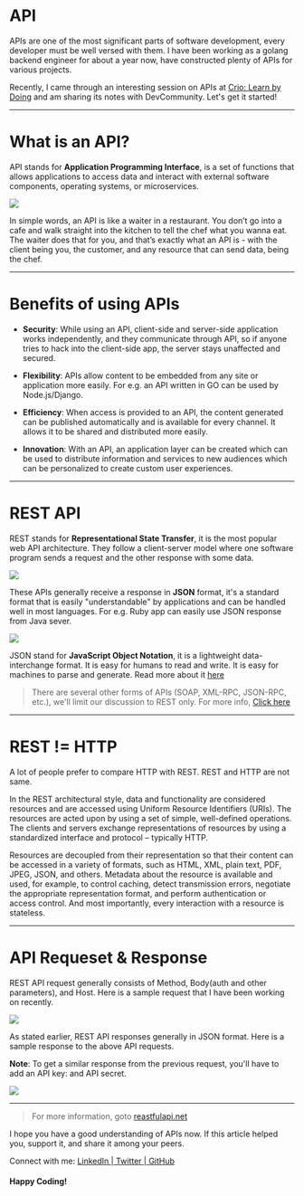 # API

APIs are one of the most significant parts of software development, every developer must be well versed with them. I have been working as a golang backend engineer for about a year now, have constructed plenty of APIs for various projects.

Recently, I came through an interesting session on APIs at <a href="https://www.crio.do/">Crio: Learn by Doing</a> and am sharing its notes with DevCommunity. Let's get it started!

<hr>

# What is an API?

API stands for **Application Programming Interface**, is a set of functions that allows applications to access data and interact with external software components, operating systems, or microservices.

<img src="https://user-images.githubusercontent.com/26124625/104198884-ca1bcf80-544c-11eb-94d1-22548426ad4d.png"></img>

In simple words, an API is like a waiter in a restaurant. You don’t go into a cafe and walk straight into the kitchen to tell the chef what you wanna eat. The waiter does that for you, and that’s exactly what an API is - with the client being you, the customer, and any resource that can send data, being the chef.

<hr>

# Benefits of using APIs

- **Security**: While using an API, client-side and server-side application works independently, and they communicate through API, so if anyone tries to hack into the client-side app, the server stays unaffected and secured.

- **Flexibility**: APIs allow content to be embedded from any site or application more easily. For e.g. an API written in GO can be used by Node.js/Django.

- **Efficiency**: When access is provided to an API, the content generated can be published automatically and is available for every channel. It allows it to be shared and distributed more easily.

- **Innovation**: With an API, an application layer can be created which can be used to distribute information and services to new audiences which can be personalized to create custom user experiences.

<hr>

# REST API

REST stands for **Representational State Transfer**, it is the most popular web API architecture. They follow a client-server model where one software program sends a request and the other response with some data.

<img src="https://user-images.githubusercontent.com/26124625/104197485-16fea680-544b-11eb-8aaa-d2bd74bf207a.png"> </img>

These APIs generally receive a response in **JSON** format, it's a standard format that is easily "understandable" by applications and can be handled well in most languages. For e.g. Ruby app can easily use JSON response from Java sever.

<img src="https://user-images.githubusercontent.com/26124625/104204412-431e2580-5453-11eb-9827-29a65aa6ff82.png"></img>

JSON stand for **JavaScript Object Notation**, it is a lightweight data-interchange format. It is easy for humans to read and write. It is easy for machines to parse and generate. Read more about it <a href="https://www.json.org/json-en.html"> here </a>

> There are several other forms of APIs (SOAP, XML-RPC, JSON-RPC, etc.), we'll limit our discussion to REST only. For more info, <a href="https://stoplight.io/api-types/"> Click here</a>

<hr>

# REST != HTTP

A lot of people prefer to compare HTTP with REST. REST and HTTP are not same.

In the REST architectural style, data and functionality are considered resources and are accessed using Uniform Resource Identifiers (URIs). The resources are acted upon by using a set of simple, well-defined operations. The clients and servers exchange representations of resources by using a standardized interface and protocol – typically HTTP.

Resources are decoupled from their representation so that their content can be accessed in a variety of formats, such as HTML, XML, plain text, PDF, JPEG, JSON, and others. Metadata about the resource is available and used, for example, to control caching, detect transmission errors, negotiate the appropriate representation format, and perform authentication or access control. And most importantly, every interaction with a resource is stateless.

<hr>

# API Requeset & Response

REST API request generally consists of Method, Body(auth and other parameters), and Host. Here is a sample request that I have been working on recently.

<img src="https://user-images.githubusercontent.com/26124625/104276950-e9a60d00-54cb-11eb-84d5-efc4b4202e2e.png"></img>

As stated earlier, REST API responses generally in JSON format. Here is a sample response to the above API requests. 

**Note**: To get a similar response from the previous request, you'll have to add an API key: and API secret.

<img src="https://user-images.githubusercontent.com/26124625/104276947-e874e000-54cb-11eb-8a62-d5f0614f236e.png"></img>

<hr>

> For more information, goto <a href="https://restfulapi.net/"> reastfulapi.net </a>

I hope you have a good understanding of APIs now. If this article helped you, support it, and share it among your peers.

Connect with me: <a href="https://linkedin.com/in/anubhavitis"> LinkedIn </a>|<a href="https://twitter.com/anubhavitis"> Twitter </a>|<a href="https://github.com/anubhavitis"> GitHub </a>

#### Happy Coding!